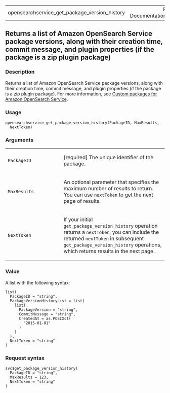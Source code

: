 <table style="width: 100%;">
<tbody>
<tr class="odd">
<td>opensearchservice_get_package_version_history</td>
<td style="text-align: right;">R Documentation</td>
</tr>
</tbody>
</table>

## Returns a list of Amazon OpenSearch Service package versions, along with their creation time, commit message, and plugin properties (if the package is a zip plugin package)

### Description

Returns a list of Amazon OpenSearch Service package versions, along with
their creation time, commit message, and plugin properties (if the
package is a zip plugin package). For more information, see [Custom
packages for Amazon OpenSearch
Service](https://docs.aws.amazon.com/opensearch-service/latest/developerguide/custom-packages.html).

### Usage

    opensearchservice_get_package_version_history(PackageID, MaxResults,
      NextToken)

### Arguments

<table>
<colgroup>
<col style="width: 35%" />
<col style="width: 65%" />
</colgroup>
<tbody>
<tr class="odd">
<td><code
id="opensearchservice_get_package_version_history_:_PackageID">PackageID</code></td>
<td><p>[required] The unique identifier of the package.</p></td>
</tr>
<tr class="even">
<td><code
id="opensearchservice_get_package_version_history_:_MaxResults">MaxResults</code></td>
<td><p>An optional parameter that specifies the maximum number of
results to return. You can use <code>nextToken</code> to get the next
page of results.</p></td>
</tr>
<tr class="odd">
<td><code
id="opensearchservice_get_package_version_history_:_NextToken">NextToken</code></td>
<td><p>If your initial <code>get_package_version_history</code>
operation returns a <code>nextToken</code>, you can include the returned
<code>nextToken</code> in subsequent
<code>get_package_version_history</code> operations, which returns
results in the next page.</p></td>
</tr>
</tbody>
</table>

### Value

A list with the following syntax:

    list(
      PackageID = "string",
      PackageVersionHistoryList = list(
        list(
          PackageVersion = "string",
          CommitMessage = "string",
          CreatedAt = as.POSIXct(
            "2015-01-01"
          )
        )
      ),
      NextToken = "string"
    )

### Request syntax

    svc$get_package_version_history(
      PackageID = "string",
      MaxResults = 123,
      NextToken = "string"
    )
